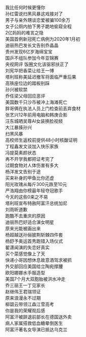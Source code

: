 我比任何时候更懂你  
孙红雷说扫黑风暴这戏接对了  
男子与亲外甥谈恋爱被骗100余万  
女子公厕内拍下男子跪地偷窥全程  
2亿妈妈的难言之隐  
美国首例新冠死亡病例为2020年1月初  
迪丽热巴发长文告别乔晶晶  
贵州发现6亿岁海绵宝宝  
国乒不组队参加今年亚锦赛  
央视网评 饭圈文化该驱邪扶正了  
刘宪华把香菜让给王一博  
塔利班称美延迟撤军将面临严重后果  
高铁座位边的踏板别踩  
孙兴被软禁  
乔任梁父母回应恶评  
美国数千只沙币被冲上海滩死亡  
胖哥俩在执法人员上门检查前丢弃食材  
张艺兴12年前用电脑和韩庚合影  
汪东城晒吴尊AI女装换脸视频  
大江暴揍孙兴  
扫黑风暴  
高校师生返校前提供48小时核酸证明  
丁程鑫发文谈加入快乐家族  
冯提莫素颜状态  
再不开学我都把证考完了  
过期食物对人体伤害有多大  
杨洋发文告别于途  
买来补身的甲鱼比你还虚  
阳光玫瑰从每斤300元跌至10元  
严浩翔由你榜最年轻夺冠歌手  
今天的这些0来之不易  
塔利班宣布特赦阿富汗总统加尼  
刘雨昕道歉  
跑酷不去重庆的原因  
迪丽热巴好适合演女明星  
原来光能被画出来  
杨超越送孙俪披荆斩棘四件套  
杨舒予奥运首秀跑错入场仪式  
翟潇闻演的失恋好真实  
买个菜感觉像上了天  
快递小哥因想休息故意酒驾求被抓  
外交部回应美国给立陶宛撑腰  
欧阳娜娜水手服造型  
美国7个月大双胞胎被洪水冲走  
乔三丽王一丁见家长  
赵继伟王君瑞领证  
原来浪漫永不过期  
柳碧云带领江森江雪高考  
你是我的荣耀观后感  
阿富汗被辞退前部长在德国送外卖  
病人家属搭救低血糖晕倒医生  
阿富汗著名女导演已抵达乌克兰  
